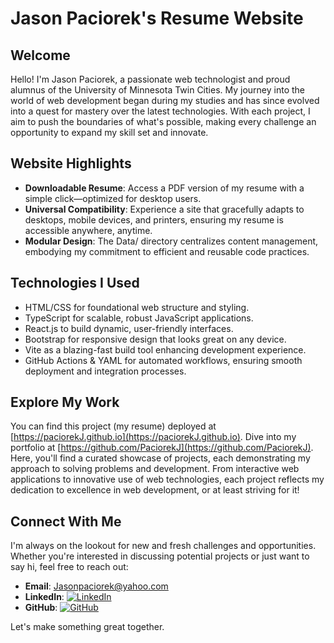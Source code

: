 # Jason Paciorek's Resume Website

## Welcome
Hello! I'm Jason Paciorek, a passionate web technologist and proud alumnus of the University of Minnesota Twin Cities. My journey into the world of web development began during my studies and has since evolved into a quest for mastery over the latest technologies. With each project, I aim to push the boundaries of what's possible, making every challenge an opportunity to expand my skill set and innovate.

## Website Highlights
- **Downloadable Resume**: Access a PDF version of my resume with a simple click—optimized for desktop users.
- **Universal Compatibility**: Experience a site that gracefully adapts to desktops, mobile devices, and printers, ensuring my resume is accessible anywhere, anytime.
- **Modular Design**: The Data/ directory centralizes content management, embodying my commitment to efficient and reusable code practices.

## Technologies I Used
- HTML/CSS for foundational web structure and styling.
- TypeScript for scalable, robust JavaScript applications.
- React.js to build dynamic, user-friendly interfaces.
- Bootstrap for responsive design that looks great on any device.
- Vite as a blazing-fast build tool enhancing development experience.
- GitHub Actions & YAML for automated workflows, ensuring smooth deployment and integration processes.

## Explore My Work
You can find this project (my resume) deployed at [https://paciorekJ.github.io](https://paciorekJ.github.io). Dive into my portfolio at [https://github.com/PaciorekJ](https://github.com/PaciorekJ). Here, you'll find a curated showcase of projects, each demonstrating my approach to solving problems and development. From interactive web applications to innovative use of web technologies, each project reflects my dedication to excellence in web development, or at least striving for it!

## Connect With Me
I'm always on the lookout for new and fresh challenges and opportunities. Whether you're interested in discussing potential projects or just want to say hi, feel free to reach out:

- **Email**: Jasonpaciorek@yahoo.com
- **LinkedIn**: [![LinkedIn](https://img.shields.io/badge/-LinkedIn-black.svg?style=for-the-badge&logo=linkedin&colorB=555)](https://linkedin.com/in/jasonpaciorek)
- **GitHub**: [![GitHub](https://img.shields.io/badge/github-%23121011.svg?style=for-the-badge&logo=github&logoColor=white)](https://github.com/PaciorekJ)

Let's make something great together.
